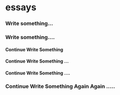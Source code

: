 # essays
### Write something...
### Write something....
#### Continue Write Something
#### Continue Write Something ...
#### Continue Write Something ....
### Continue Write Something Again Again .....
